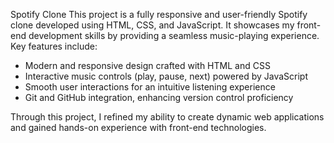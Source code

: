 Spotify Clone
This project is a fully responsive and user-friendly Spotify clone developed using HTML, CSS, and JavaScript. It showcases my front-end development skills by providing a seamless music-playing experience.
Key features include:
- Modern and responsive design crafted with HTML and CSS
- Interactive music controls (play, pause, next) powered by JavaScript
- Smooth user interactions for an intuitive listening experience
- Git and GitHub integration, enhancing version control proficiency

Through this project, I refined my ability to create dynamic web applications and gained hands-on experience with front-end technologies.


